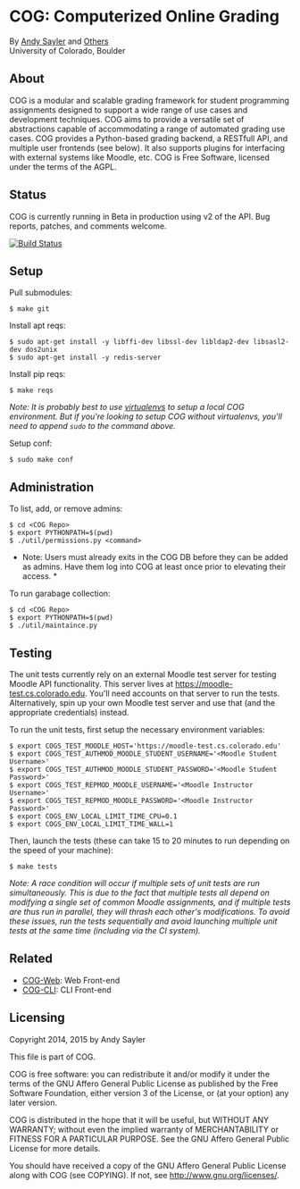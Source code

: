 COG: Computerized Online Grading
================================

By [Andy Sayler](https://www.andysayler.com) and [Others](CONTRIBUTORS)  
University of Colorado, Boulder

About
-----

COG is a modular and scalable grading framework for student
programming assignments designed to support a wide range of use cases
and development techniques. COG aims to provide a versatile set of
abstractions capable of accommodating a range of automated grading use
cases. COG provides a Python-based grading backend, a RESTfull API,
and multiple user frontends (see below). It also supports plugins for
interfacing with external systems like Moodle, etc. COG is Free
Software, licensed under the terms of the AGPL.

Status
------

COG is currently running in Beta in production using v2 of the
API. Bug reports, patches, and comments welcome.

[![Build Status](https://travis-ci.org/asayler/COG.svg?branch=master)](https://travis-ci.org/asayler/COG)

Setup
-----

Pull submodules:

```
$ make git
```

Install apt reqs:

```
$ sudo apt-get install -y libffi-dev libssl-dev libldap2-dev libsasl2-dev dos2unix
$ sudo apt-get install -y redis-server
```

Install pip reqs:

```
$ make reqs
```
*Note: It is probably best to use
 [virtualenvs](http://docs.python-guide.org/en/latest/dev/virtualenvs/)
 to setup a local COG environment. But if you're looking to setup COG
 without virtualenvs, you'll need to append `sudo` to the command
 above.*

Setup conf:

```
$ sudo make conf
```

Administration
-----------

To list, add, or remove admins:

```
$ cd <COG Repo>
$ export PYTHONPATH=$(pwd)
$ ./util/permissions.py <command>
```
* Note: Users must already exits in the COG DB before they can be added as admins.
  Have them log into COG at least once prior to elevating their access. *

To run garabage collection:

```
$ cd <COG Repo>
$ export PYTHONPATH=$(pwd)
$ ./util/maintaince.py
```

Testing
-------

The unit tests currently rely on an external Moodle test server for
testing Moodle API functionality. This server lives at
https://moodle-test.cs.colorado.edu. You'll need accounts on that
server to run the tests. Alternatively, spin up your own Moodle test
server and use that (and the appropriate credentials) instead.

To run the unit tests, first setup the necessary environment
variables:

```
$ export COGS_TEST_MOODLE_HOST='https://moodle-test.cs.colorado.edu'
$ export COGS_TEST_AUTHMOD_MOODLE_STUDENT_USERNAME='<Moodle Student Username>'
$ export COGS_TEST_AUTHMOD_MOODLE_STUDENT_PASSWORD='<Moodle Student Password>'
$ export COGS_TEST_REPMOD_MOODLE_USERNAME='<Moodle Instructor Username>'
$ export COGS_TEST_REPMOD_MOODLE_PASSWORD='<Moodle Instructor Password>'
$ export COGS_ENV_LOCAL_LIMIT_TIME_CPU=0.1
$ export COGS_ENV_LOCAL_LIMIT_TIME_WALL=1
```

Then, launch the tests (these can take 15 to 20 minutes to run
depending on the speed of your machine):

```
$ make tests
```

*Note: A race condition will occur if multiple sets of unit tests are
 run simultaneously. This is due to the fact that multiple tests all
 depend on modifying a single set of common Moodle assignments, and if
 multiple tests are thus run in parallel, they will thrash each
 other's modifications. To avoid these issues, run the tests
 sequentially and avoid launching multiple unit tests at the same time
 (including via the CI system).*

Related
-------

 * [COG-Web](https://github.com/asayler/COG-Web): Web Front-end
 * [COG-CLI](https://github.com/asayler/COG-CLI): CLI Front-end

Licensing
---------

Copyright 2014, 2015 by Andy Sayler

This file is part of COG.

COG is free software: you can redistribute it and/or modify it
under the terms of the GNU Affero General Public License as published
by the Free Software Foundation, either version 3 of the License, or
(at your option) any later version.

COG is distributed in the hope that it will be useful, but WITHOUT ANY
WARRANTY; without even the implied warranty of MERCHANTABILITY or
FITNESS FOR A PARTICULAR PURPOSE.  See the GNU Affero General Public
License for more details.

You should have received a copy of the GNU Affero General Public
License along with COG (see COPYING).  If not, see
http://www.gnu.org/licenses/.

<!---
LocalWords:  RESTfull Moodle AGPL reqs libffi dev libssl virtualenvs
LocalWords:  submodules unix AUTHMOD REPMOD ENV Affero
LocalWords:  MERCHANTABILITY
-->
